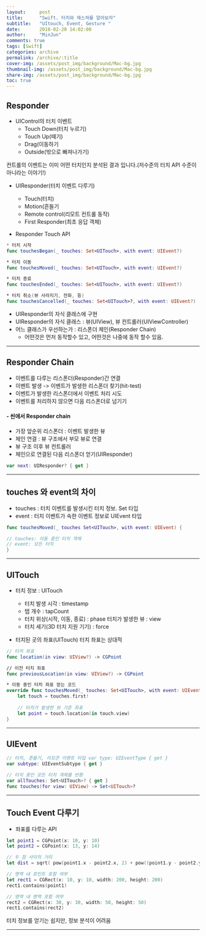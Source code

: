 ```yaml
---
layout:     post
title:      "Swift. 터치와 제스쳐를 알아보자"
subtitle:   "UItouch, Event, Gesture "
date:       2018-02-20 14:02:00
author:     "MinJun"
comments: true 
tags: [Swift]
categories: archive
permalink: /archive/:title
cover-img: /assets/post_img/background/Mac-bg.jpg
thumbnail-img: /assets/post_img/background/Mac-bg.jpg
share-img: /assets/post_img/background/Mac-bg.jpg
toc: true
---
```


## Responder

- UIControl의 터치 이벤트 
	- Touch Down(터치 누르기)
	- Touch Up(떼기)
	- Drag(이동하기
	- Outside(밖으로 빠져나가기)

컨트롤의 이벤트는 이미 어떤 터치인지 분석된 결과 입니다.(저수준의 터치 API 수준이 아니라는 이야기!) 

- UIResponder(터치 이벤트 다루기)
	- Touch(터치)
	- Motion(흔들기
	- Remote control(리모트 컨트롤 동작) 
	- First Responder(최초 응답 객체)

- Responder Touch API 

```swift
* 터치 시작
func touchesBegan(_ touches: Set<UITouch>, with event: UIEvent?)

* 터치 이동
func touchesMoved(_ touches: Set<UITouch>, with event: UIEvent?)

* 터치 종료
func touchesEnded(_ touches: Set<UITouch>, with event: UIEvent?)

* 터치 취소(뷰 사라지기, 전화, 등)
func touchesCancelled(_ touches: Set<UITouch>?, with event: UIEvent?)
```

- UIResponder의 자식 클래스에 구현
- UIResponder의 자식 클래스 : 뷰(UIView), 뷰 컨트롤러(UIViewController) 
- 어느 클래스가 우선하는가 : 리스폰더 체인(Responder Chain)
	- 어떤것은 먼저 동작할수 있고, 어떤것은 나중에 동작 할수 있음.  

---

## Responder Chain

- 이벤트를 다루는 리스폰더(Responder)간 연결
- 이벤트 발생 -> 이벤트가 발생한 리스폰더 찾기(hit-test) 
- 이벤트가 발생한 리스폰더에서 이벤트 처리 시도 
- 이벤트를 처리하지 않으면 다음 리스폰더로 넘기기

#### - 씬에서 Responder chain

- 가장 앞순위 리스폰더 : 이벤트 발생한 뷰
- 체인 연결 : 뷰 구조에서 부모 뷰로 연결  
- 뷰 구조 이후 뷰 컨트롤러
- 체인으로 연결된 다음 리스폰더 얻기(UIResponder)

```swift
var next: UIResponder? { get }
```

---

## touches 와 event의 차이 

- touches : 터치 이벤트를 발생시킨 터치 정보. Set<UITouch> 타입 
- event : 터치 이벤트가 속한 이벤트 정보로 UIEvent 타입

```swift
func touchesMoved(_ touches Set<UITouch>, with event: UIEvent) {

// touches: 이동 중인 터치 객체
// event: 모든 터치 
}
```

---

## UITouch 

- 터치 정보 : UITouch
	- 터치 발생 시각 : timestamp
	- 탭 개수 : tapCount
	- 터치 위상(시작, 이동, 종료) : phase 터치가 발생한 뷰 : view
	- 터치 세기(3D 터치 지원 기기) : force

- 터치된 곳의 좌표(UITouch) 터치 좌표는 상대적

```swift
// 터치 좌표
func location(in view: UIView?) -> CGPoint

// 이전 터치 좌표
func previousLocation(in view: UIView?) -> CGPoint

* 이동 중인 터치 좌표 얻는 코드
override func touchesMoved(_ touches: Set<UITouch>, with event: UIEvent?) { 
	let touch = touches.first!
	
	// 터치가 발생한 뷰 기준 좌표
	let point = touch.location(in touch.view)
}
```

---

## UIEvent 

```swift
// 터치, 흔들기, 리모콘 이벤트 타입 var type: UIEventType { get }
var subtype: UIEventSubtype { get }

// 터치 중인 모든 터치 객체를 반환
var allTouches: Set<UITouch>? { get }
func touches(for view: UIView) -> Set<UITouch>?
```

---

## Touch Event 다루기 

- 좌표를 다루는 API

```swift
let point1 = CGPoint(x: 10, y: 10) 
let point2 = CGPoint(x: 13, y: 14)

// 두 점 사이의 거리
let dist = sqrt( pow(point1.x - point2.x, 2) + pow((point1.y - point2.y), 2))

// 영역 내 포인트 포함 여부
let rect1 = CGRect(x: 10, y: 10, width: 200, height: 200) 
rect1.contains(point1)

// 영역 내 영역 포함 여부
rect2 = CGRect(x: 30, y: 30, width: 50, height: 50) 
rect1.contains(rect2)
```
터치 정보를 얻기는 쉽지만, 정보 분석이 어려움

---
























